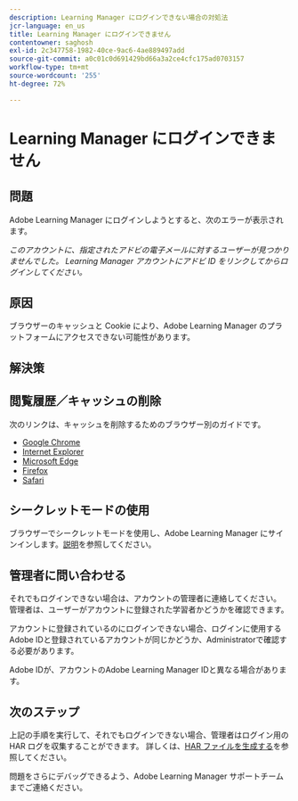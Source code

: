 ```yaml
---
description: Learning Manager にログインできない場合の対処法
jcr-language: en_us
title: Learning Manager にログインできません
contentowner: saghosh
exl-id: 2c347758-1982-40ce-9ac6-4ae889497add
source-git-commit: a0c01c0d691429bd66a3a2ce4cfc175ad0703157
workflow-type: tm+mt
source-wordcount: '255'
ht-degree: 72%

---
```


# Learning Manager にログインできません

## 問題

Adobe Learning Manager にログインしようとすると、次のエラーが表示されます。

*このアカウントに、指定されたアドビの電子メールに対するユーザーが見つかりませんでした。 Learning Manager アカウントにアドビ ID をリンクしてからログインしてください。*

<!--![](assets/prime-error-message.png)-->

## 原因

ブラウザーのキャッシュと Cookie により、Adobe Learning Manager のプラットフォームにアクセスできない可能性があります。

## 解決策

## 閲覧履歴／キャッシュの削除

次のリンクは、キャッシュを削除するためのブラウザー別のガイドです。

* [Google Chrome](https://support.google.com/accounts/answer/32050?co=GENIE.Platform%3DDesktop&amp;hl=ja)
* [Internet Explorer](https://kb.wisc.edu/page.php?id=1514)
* [Microsoft Edge](https://www.bitdefender.com/support/how-to-clear-the-cache-and-cookies%C2%A0in-microsoft-edge-1914.html)
* [Firefox](https://kb.iu.edu/d/ahic)
* [Safari](https://oit.colorado.edu/tutorial/clear-web-browser-cache-safari-6)

## シークレットモードの使用

ブラウザーでシークレットモードを使用し、Adobe Learning Manager にサインインします。[説明](https://support.google.com/chrome/answer/95464?co=GENIE.Platform%3DDesktop&amp;hl=ja&amp;oco=0)を参照してください。

## 管理者に問い合わせる

それでもログインできない場合は、アカウントの管理者に連絡してください。 管理者は、ユーザーがアカウントに登録された学習者かどうかを確認できます。

アカウントに登録されているのにログインできない場合、ログインに使用するAdobe IDと登録されているアカウントが同じかどうか、Administratorで確認する必要があります。

Adobe IDが、アカウントのAdobe Learning Manager IDと異なる場合があります。

## 次のステップ

上記の手順を実行して、それでもログインできない場合、管理者はログイン用の HAR ログを収集することができます。 詳しくは、[HAR ファイルを生成する](/help/migrated/kb/generate-har-file.md)を参照してください。

問題をさらにデバッグできるよう、Adobe Learning Manager サポートチームまでご連絡ください。
